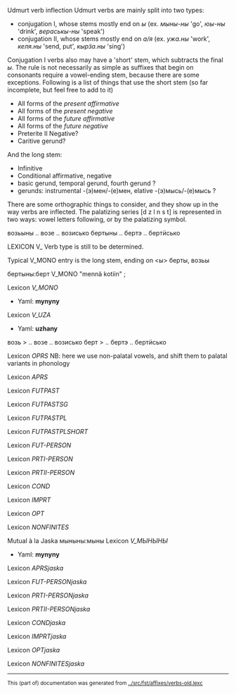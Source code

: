 Udmurt verb inflection
Udmurt verbs are mainly split into two types: 
* conjugation I, whose stems mostly end on *ы* (ex. *мыны-ны* 'go', *юы-ны* 'drink', *вераськы-ны* 'speak')
* conjugation II, whose stems mostly end on *а/я* (ex. *ужа.ны* 'work', *келя.ны* 'send, put', *кырӟа.ны* 'sing')

Conjugation I verbs also may have a 'short' stem, which subtracts the final
*ы*. The rule is not necessarily as simple as suffixes that begin on
consonants require a vowel-ending stem, because there are some exceptions.
Following is a list of things that use the short stem (so far
incomplete, but feel free to add to it)
* All forms of the *present affirmative*
* All forms of the *present negative*
* All forms of the *future affirmative*
* All forms of the *future negative*
* Preterite II Negative? 
* Caritive gerund? 

And the long stem:
* Infinitive
* Conditional affirmative, negative
* basic gerund, temporal gerund, fourth gerund ?
* gerunds: instrumental -(э)мен/-(е)мен, elative -(э)мысь/-(е)мысь ?

There are some orthographic things to consider, and they show up in the way
verbs are inflected. The palatizing series [d z l n s t] is represented 
in two ways: vowel letters following, or by the palatizing symbol. 

возьыны    ..   возе    ..   возисько
бертыны    ..   бертэ   ..   бертӥсько

LEXICON V_  Verb type is still to be determined.

Typical V_MONO entry is the long stem, ending on <ы>
берты, возьы

бертыны:берт V_MONO  "mennä kotiin" ;

Lexicon *V_MONO*
* Yaml: **mynyny**





Lexicon *V_UZA*
* Yaml: **uzhany**



возь >   ..   возе    ..   возисько
берт >   ..   бертэ   ..   бертӥсько



Lexicon *OPRS*
NB: here we use non-palatal vowels, and shift them to palatal variants in phonology


Lexicon *APRS*

Lexicon *FUTPAST*

Lexicon *FUTPASTSG*

Lexicon *FUTPASTPL*

Lexicon *FUTPASTPLSHORT*

Lexicon *FUT-PERSON*

Lexicon *PRTI-PERSON*

Lexicon *PRTII-PERSON*



Lexicon *COND*

Lexicon *IMPRT*

Lexicon *OPT*

Lexicon *NONFINITES*

Mutual à la Jaska
мыныны:мыны
Lexicon *V_МЫНЫНЫ*
* Yaml: **mynyny**



Lexicon *APRSjaska*

Lexicon *FUT-PERSONjaska*

Lexicon *PRTI-PERSONjaska*

Lexicon *PRTII-PERSONjaska*



Lexicon *CONDjaska*

Lexicon *IMPRTjaska*

Lexicon *OPTjaska*

Lexicon *NONFINITESjaska*



* * *
<small>This (part of) documentation was generated from [../src/fst/affixes/verbs-old.lexc](http://github.com/giellalt/lang-udm/blob/main/../src/fst/affixes/verbs-old.lexc)</small>